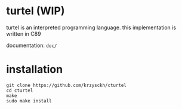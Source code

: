 # turtel (WIP)

turtel is an interpreted programming language.
this implementation is written in C89

documentation: `doc/`

# installation

```
git clone https://github.com/krzysckh/cturtel
cd cturtel
make
sudo make install
```

